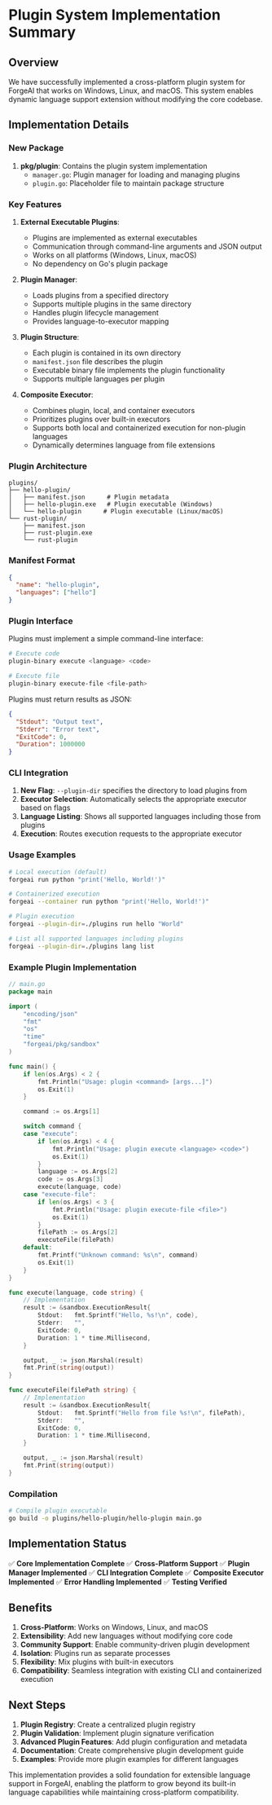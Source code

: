 # Plugin System Implementation Summary

## Overview

We have successfully implemented a cross-platform plugin system for ForgeAI that works on Windows, Linux, and macOS. This system enables dynamic language support extension without modifying the core codebase.

## Implementation Details

### New Package

1. **pkg/plugin**: Contains the plugin system implementation
   - `manager.go`: Plugin manager for loading and managing plugins
   - `plugin.go`: Placeholder file to maintain package structure

### Key Features

1. **External Executable Plugins**:
   - Plugins are implemented as external executables
   - Communication through command-line arguments and JSON output
   - Works on all platforms (Windows, Linux, macOS)
   - No dependency on Go's plugin package

2. **Plugin Manager**:
   - Loads plugins from a specified directory
   - Supports multiple plugins in the same directory
   - Handles plugin lifecycle management
   - Provides language-to-executor mapping

3. **Plugin Structure**:
   - Each plugin is contained in its own directory
   - `manifest.json` file describes the plugin
   - Executable binary file implements the plugin functionality
   - Supports multiple languages per plugin

4. **Composite Executor**:
   - Combines plugin, local, and container executors
   - Prioritizes plugins over built-in executors
   - Supports both local and containerized execution for non-plugin languages
   - Dynamically determines language from file extensions

### Plugin Architecture

```
plugins/
├── hello-plugin/
│   ├── manifest.json      # Plugin metadata
│   ├── hello-plugin.exe   # Plugin executable (Windows)
│   └── hello-plugin      # Plugin executable (Linux/macOS)
└── rust-plugin/
    ├── manifest.json
    ├── rust-plugin.exe
    └── rust-plugin
```

### Manifest Format

```json
{
  "name": "hello-plugin",
  "languages": ["hello"]
}
```

### Plugin Interface

Plugins must implement a simple command-line interface:

```bash
# Execute code
plugin-binary execute <language> <code>

# Execute file
plugin-binary execute-file <file-path>
```

Plugins must return results as JSON:

```json
{
  "Stdout": "Output text",
  "Stderr": "Error text",
  "ExitCode": 0,
  "Duration": 1000000
}
```

### CLI Integration

1. **New Flag**: `--plugin-dir` specifies the directory to load plugins from
2. **Executor Selection**: Automatically selects the appropriate executor based on flags
3. **Language Listing**: Shows all supported languages including those from plugins
4. **Execution**: Routes execution requests to the appropriate executor

### Usage Examples

```bash
# Local execution (default)
forgeai run python "print('Hello, World!')"

# Containerized execution
forgeai --container run python "print('Hello, World!')"

# Plugin execution
forgeai --plugin-dir=./plugins run hello "World"

# List all supported languages including plugins
forgeai --plugin-dir=./plugins lang list
```

### Example Plugin Implementation

```go
// main.go
package main

import (
    "encoding/json"
    "fmt"
    "os"
    "time"
    "forgeai/pkg/sandbox"
)

func main() {
    if len(os.Args) < 2 {
        fmt.Println("Usage: plugin <command> [args...]")
        os.Exit(1)
    }

    command := os.Args[1]

    switch command {
    case "execute":
        if len(os.Args) < 4 {
            fmt.Println("Usage: plugin execute <language> <code>")
            os.Exit(1)
        }
        language := os.Args[2]
        code := os.Args[3]
        execute(language, code)
    case "execute-file":
        if len(os.Args) < 3 {
            fmt.Println("Usage: plugin execute-file <file>")
            os.Exit(1)
        }
        filePath := os.Args[2]
        executeFile(filePath)
    default:
        fmt.Printf("Unknown command: %s\n", command)
        os.Exit(1)
    }
}

func execute(language, code string) {
    // Implementation
    result := &sandbox.ExecutionResult{
        Stdout:   fmt.Sprintf("Hello, %s!\n", code),
        Stderr:   "",
        ExitCode: 0,
        Duration: 1 * time.Millisecond,
    }

    output, _ := json.Marshal(result)
    fmt.Print(string(output))
}

func executeFile(filePath string) {
    // Implementation
    result := &sandbox.ExecutionResult{
        Stdout:   fmt.Sprintf("Hello from file %s!\n", filePath),
        Stderr:   "",
        ExitCode: 0,
        Duration: 1 * time.Millisecond,
    }

    output, _ := json.Marshal(result)
    fmt.Print(string(output))
}
```

### Compilation

```bash
# Compile plugin executable
go build -o plugins/hello-plugin/hello-plugin main.go
```

## Implementation Status

✅ **Core Implementation Complete**
✅ **Cross-Platform Support**
✅ **Plugin Manager Implemented**
✅ **CLI Integration Complete**
✅ **Composite Executor Implemented**
✅ **Error Handling Implemented**
✅ **Testing Verified**

## Benefits

1. **Cross-Platform**: Works on Windows, Linux, and macOS
2. **Extensibility**: Add new languages without modifying core code
3. **Community Support**: Enable community-driven plugin development
4. **Isolation**: Plugins run as separate processes
5. **Flexibility**: Mix plugins with built-in executors
6. **Compatibility**: Seamless integration with existing CLI and containerized execution

## Next Steps

1. **Plugin Registry**: Create a centralized plugin registry
2. **Plugin Validation**: Implement plugin signature verification
3. **Advanced Plugin Features**: Add plugin configuration and metadata
4. **Documentation**: Create comprehensive plugin development guide
5. **Examples**: Provide more plugin examples for different languages

This implementation provides a solid foundation for extensible language support in ForgeAI, enabling the platform to grow beyond its built-in language capabilities while maintaining cross-platform compatibility.